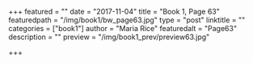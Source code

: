 +++
featured = ""
date = "2017-11-04"
title = "Book 1, Page 63"
featuredpath = "/img/book1/bw_page63.jpg"
type = "post"
linktitle = ""
categories = ["book1"]
author = "Maria Rice"
featuredalt = "Page63"
description = ""
preview = "/img/book1_prev/preview63.jpg"

+++


